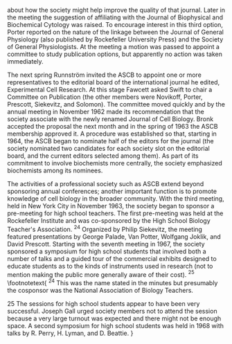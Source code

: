 about how the society might help improve the quality of that journal. Later in the meeting the suggestion of affiliating with the Journal of Biophysical and Biochemical Cytology was raised. To encourage interest in this third option, Porter reported on the nature of the linkage between the Journal of General Physiology (also published by Rockefeller University Press) and the Society of General Physiologists. At the meeting a motion was passed to appoint a committee to study publication options, but apparently no action was taken immediately.

The next spring Runnström invited the ASCB to appoint one or more representatives to the editorial board of the international journal he edited, Experimental Cell Research. At this stage Fawcett asked Swift to chair a Committee on Publication (the other members were Novikoff, Porter, Prescott, Siekevitz, and Solomon). The committee moved quickly and by the annual meeting in November 1962 made its recommendation that the society associate with the newly renamed Journal of Cell Biology. Bronk accepted the proposal the next month and in the spring of 1963 the ASCB membership approved it. A procedure was established so that, starting in 1964, the ASCB began to nominate half of the editors for the journal (the society nominated two candidates for each society slot on the editorial board, and the current editors selected among them). As part of its commitment to involve biochemists more centrally, the society emphasized biochemists among its nominees.

The activities of a professional society such as ASCB extend beyond sponsoring annual conferences; another important function is to promote knowledge of cell biology in the broader community. With the third meeting, held in New York City in November 1963, the society began to sponsor a pre-meeting for high school teachers. The first pre-meeting was held at the Rockefeller Institute and was co-sponsored by the High School Biology Teacher's Association. ${ }^{24}$ Organized by Philip Siekevitz, the meeting featured presentations by George Palade, Van Potter, Wolfgang Joklik, and David Prescott. Starting with the seventh meeting in 1967, the society sponsored a symposium for high school students that involved both a number of talks and a guided tour of the commercial exhibits designed to educate students as to the kinds of instruments used in research (not to mention making the public more generally aware of their cost). ${ }^{25}$
\footnotetext{
${ }^{24}$ This was the name stated in the minutes but presumably the cosponsor was the National Association of Biology Teachers.

25 The sessions for high school students appear to have been very successful. Joseph Gall urged society members not to attend the session because a very large turnout was expected and there might not be enough space. A second symposium for high school students was held in 1968 with talks by R. Perry, H. Lyman, and D. Beattie.
}